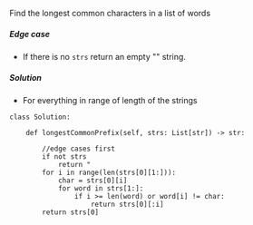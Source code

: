 
Find the longest common characters in a list of words

##### Edge case
+ If there is no `strs` return an empty "" string.

##### Solution
+ For everything in range of length of the strings



```
class Solution:

	def longestCommonPrefix(self, strs: List[str]) -> str:
	
		//edge cases first
		if not strs
			return "
		for i in range(len(strs[0][1:])):
			char = strs[0][i]
			for word in strs[1:]:
				if i >= len(word) or word[i] != char:
					return strs[0][:i]
		return strs[0]
		

```
